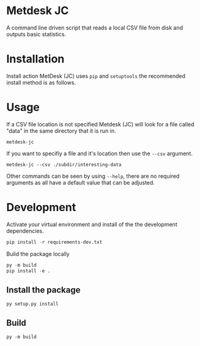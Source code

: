 # Metdesk JC
 
A command line driven script that reads a local CSV file from disk and outputs basic statistics. 

# Installation
Install action MetDesk (JC) uses `pip` and `setuptools` the recommended install method is as follows. 

# Usage
If a CSV file location is not specified Metdesk (JC) will look for a file called "data" in the same directory that it is run in.
```
metdesk-jc
```

If you want to specifiy a file and it's location then use the `--csv` argument.

```
metdesk-jc --csv ./subdir/interesting-data
```

Other commands can be seen by using `--help`, there are no required arguments as all have a default value that can be adjusted.

# Development 
Activate your virtual environment and install of the the development dependencies. 

```py
pip install -r requirements-dev.txt
```

Build the package locally

```py 
py -m build
pip install -e .
```

## Install the package

```
py setup.py install
```

## Build 

```
py -m build
```